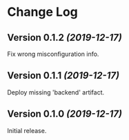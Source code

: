 Change Log
==========

Version 0.1.2 *(2019-12-17)*
----------------------------

Fix wrong misconfiguration info.

Version 0.1.1 *(2019-12-17)*
----------------------------

Deploy missing 'backend' artifact.

Version 0.1.0 *(2019-12-17)*
----------------------------

Initial release.
